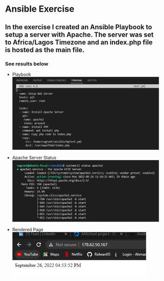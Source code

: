 # Ansible Exercise

## In the exercise I created an Ansible Playbook to setup a server with Apache. The server was set to Africa/Lagos Timezone and an index.php file is hosted as the main file.

### See results below
- Playbook   
   ![Playbook](Playbook.png)

- Apache Server Status  
    ![Apache](apache.png)

- Rendered Page  
    ![Rendered Page](rendered_page.png)
